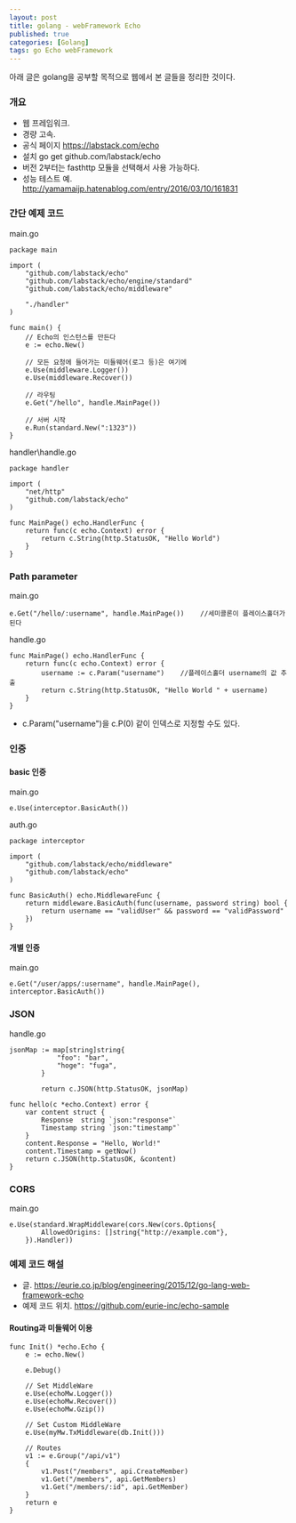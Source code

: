 ```yaml
---
layout: post
title: golang - webFramework Echo
published: true
categories: [Golang]
tags: go Echo webFramework
---
```

아래 글은 golang을 공부할 목적으로 웹에서 본 글들을 정리한 것이다.  
  
### 개요
- 웹 프레임워크.
- 경량 고속.
- 공식 페이지 https://labstack.com/echo
- 설치   go get github.com/labstack/echo
- 버전 2부터는 fasthttp 모듈을 선택해서 사용 가능하다.
- 성능 테스트 예. http://yamamaijp.hatenablog.com/entry/2016/03/10/161831
  

### 간단 예제 코드
main.go  
```
package main

import (
    "github.com/labstack/echo"
    "github.com/labstack/echo/engine/standard"
    "github.com/labstack/echo/middleware"

    "./handler"
)

func main() {
    // Echo의 인스턴스를 만든다
    e := echo.New()

    // 모든 요청에 들어가는 미들웨어(로그 등)은 여기에
    e.Use(middleware.Logger())
    e.Use(middleware.Recover())

    // 라우팅
    e.Get("/hello", handle.MainPage())

    // 서버 시작
    e.Run(standard.New(":1323"))    
}
```
handler\handle.go
```
package handler

import (
    "net/http"
    "github.com/labstack/echo"
)

func MainPage() echo.HandlerFunc {
    return func(c echo.Context) error {     
        return c.String(http.StatusOK, "Hello World")
    }
}
```
  

### Path parameter
main.go  
```
e.Get("/hello/:username", handle.MainPage())    //세미콜론이 플레이스홀더가 된다
```
handle.go
```
func MainPage() echo.HandlerFunc {
    return func(c echo.Context) error {
        username := c.Param("username")    //플레이스홀더 username의 값 추출
        return c.String(http.StatusOK, "Hello World " + username)
    }
}
```

- c.Param("username")을 c.P(0) 같이 인덱스로 지정할 수도 있다.  


### 인증
#### basic 인증
main.go  
```
e.Use(interceptor.BasicAuth())
```
auth.go
```
package interceptor

import (
    "github.com/labstack/echo/middleware"
    "github.com/labstack/echo"
)

func BasicAuth() echo.MiddlewareFunc {
    return middleware.BasicAuth(func(username, password string) bool {
        return username == "validUser" && password == "validPassword"
    })
}
```
  

#### 개별 인증
main.go  
```
e.Get("/user/apps/:username", handle.MainPage(), interceptor.BasicAuth())
```
  

### JSON
handle.go  
```
jsonMap := map[string]string{
            "foo": "bar",
            "hoge": "fuga",
        }

        return c.JSON(http.StatusOK, jsonMap)
```
  
  
```
func hello(c *echo.Context) error {
    var content struct {
        Response  string `json:"response"`
        Timestamp string `json:"timestamp"`
    }
    content.Response = "Hello, World!"
    content.Timestamp = getNow()
    return c.JSON(http.StatusOK, &content)
}
```
  

### CORS
main.go  
```
e.Use(standard.WrapMiddleware(cors.New(cors.Options{
        AllowedOrigins: []string{"http://example.com"},
    }).Handler))
```
  

### 예제 코드 해설
- 글. https://eurie.co.jp/blog/engineering/2015/12/go-lang-web-framework-echo
- 예제 코드 위치. https://github.com/eurie-inc/echo-sample
  

#### Routing과 미들웨어 이용
  
```
func Init() *echo.Echo {
    e := echo.New()

    e.Debug()

    // Set MiddleWare
    e.Use(echoMw.Logger())
    e.Use(echoMw.Recover())
    e.Use(echoMw.Gzip())

    // Set Custom MiddleWare
    e.Use(myMw.TxMiddleware(db.Init()))

    // Routes
    v1 := e.Group("/api/v1")
    {
        v1.Post("/members", api.CreateMember)
        v1.Get("/members", api.GetMembers)
        v1.Get("/members/:id", api.GetMember)
    }
    return e
}
```  
